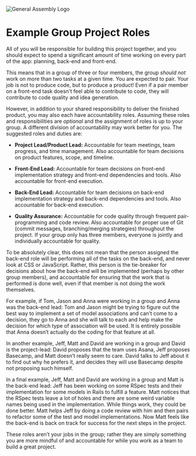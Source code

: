 ![General Assembly Logo](https://camo.githubusercontent.com/1a91b05b8f4d44b5bbfb83abac2b0996d8e26c92/687474703a2f2f692e696d6775722e636f6d2f6b6538555354712e706e67)

Example Group Project Roles
===========================

All of you will be responsible for building this project together, and you should expect to spend a significant amount of time working on every part of the app: planning, back-end and front-end.

This means that in a group of three or four members, the group *should not* work on more than two tasks at a given time. You are expected to pair. Your job is not to produce code, but to produce a product! Even if a pair member on a front-end task doesn't feel able to contribute to code, they will contribute to code quality and idea generation.

However, in addition to your shared responsibility to deliver the finished product, you may also each have accountability roles. Assuming these roles and responsibilities are *optional* and the assignment of roles is up to your group. A different division of accountability may work better for you. The suggested roles and duties are:

- **Project Lead/Product Lead:** Accountable for team meetings, team progress, and time management. Also accountable for team decisions on product features, scope, and timeline.

- **Front-End Lead:** Accountable for team decisions on front-end implementation strategy and front-end dependencies and tools. Also accountable for front-end execution.

- **Back-End Lead:** Accountable for team decisions on back-end implementation strategy and back-end dependencies and tools. Also accountable for back-end execution.

- **Quality Assurance:** Accountable for code quality through frequent pair-programming and code review. Also accountable for proper use of Git (commit messages, branching/merging strategies) throughout the project. If your group only has three members, everyone is jointly and individually accountable for quality.

To be absolutely clear, this does not mean that the person assigned the back-end role will be performing all of the tasks on the back-end, and never look at CSS or JavaScript. Rather, this person is the tie-breaker for decisions about how the back-end will be implemented (perhaps by other group members), and accountable for ensuring that the work that is performed is done well, even if that member is not doing the work themselves.

For example, if Tom, Jason and Anna were working in a group and Anna was the back-end lead: Tom and Jason might be trying to figure out the best way to implement a set of model associations and can’t come to a decision, they go to Anna and she will talk to each and help make the decision for which type of association will be used. It is entirely possible that Anna doesn’t actually do the coding for that feature at all.

In another example, Jeff, Matt and David are working in a group and David is the project-lead: David proposes that the team uses Asana, Jeff proposes Basecamp, and Matt doesn’t really seem to care. David talks to Jeff about it to find out why he prefers it, and decides they will use Basecamp despite not proposing such himself.

In a final example, Jeff, Matt and David are working in a group and Matt is the back-end lead: Jeff has been working on some RSpec tests and their implementation for some models in Rails to fulfill a feature. Matt notices that the RSpec tests leave a lot of holes and there are some weird variable names being used in the implementation. While things work, they could be done better. Matt helps Jeff by doing a code review with him and then pairs to refactor some of the test and model implementations. Now Matt feels like the back-end is back on track for success for the next steps in the project.

These roles aren’t your jobs in the group; rather they are simply something you are more mindful of and accountable for while you work as a team to build a great project.
